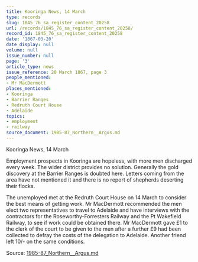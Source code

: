 ```yaml
---
title: Kooringa News, 14 March
type: records
slug: 1845_76_sa_register_content_20258
url: /records/1845_76_sa_register_content_20258/
record_id: 1845_76_sa_register_content_20258
date: '1867-03-20'
date_display: null
volume: null
issue_number: null
page: '3'
article_type: news
issue_reference: 20 March 1867, page 3
people_mentioned:
- Mr MacDermott
places_mentioned:
- Kooringa
- Barrier Ranges
- Redruth Court House
- Adelaide
topics:
- employment
- railway
source_document: 1985-87_Northern__Argus.md
---
```


Kooringa News, 14 March

Employment prospects in Kooringa are hopeless, with more men discharged every week.  The wider district provides no solution.  Generally the gold discovery at the Barrier Ranges is doubted here.  Letters coming from the area have not mentioned it and there is no report of shepherds deserting their flocks.

The unemployed met at the Redruth Court House on 14 March to consider the best means of getting work.  Mr MacDermott recommended the men elect two representatives to travel to Adelaide and have interviews with the contractors for the Roseworthy-Forresters Railway and the Pt Wakefield Railway, to see if work could be obtained there.  Mr MacDermott gave £1 to  the clerk of the court to be given to the men after a further £9 had been collected to defray the costs of the delegation to Adelaide.  Another friend left 10/- on the same conditions.

Source: [1985-87_Northern__Argus.md](/downloads/markdown/1985-87_Northern__Argus.md)
